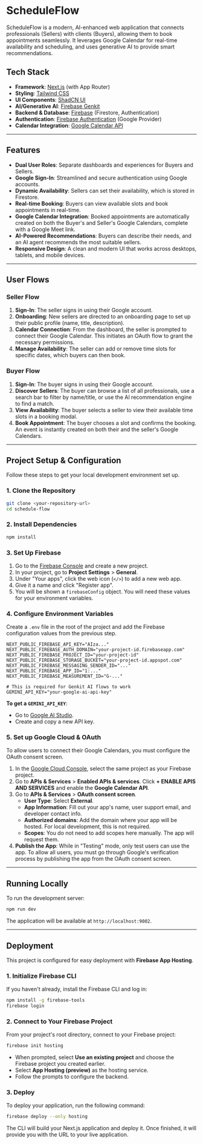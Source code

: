 # ScheduleFlow

ScheduleFlow is a modern, AI-enhanced web application that connects professionals (Sellers) with clients (Buyers), allowing them to book appointments seamlessly. It leverages Google Calendar for real-time availability and scheduling, and uses generative AI to provide smart recommendations.

## Tech Stack

- **Framework**: [Next.js](https://nextjs.org/) (with App Router)
- **Styling**: [Tailwind CSS](https://tailwindcss.com/)
- **UI Components**: [ShadCN UI](https://ui.shadcn.com/)
- **AI/Generative AI**: [Firebase Genkit](https://firebase.google.com/docs/genkit)
- **Backend & Database**: [Firebase](https://firebase.google.com/) (Firestore, Authentication)
- **Authentication**: [Firebase Authentication](https://firebase.google.com/docs/auth) (Google Provider)
- **Calendar Integration**: [Google Calendar API](https://developers.google.com/calendar)

---

## Features

- **Dual User Roles**: Separate dashboards and experiences for Buyers and Sellers.
- **Google Sign-In**: Streamlined and secure authentication using Google accounts.
- **Dynamic Availability**: Sellers can set their availability, which is stored in Firestore.
- **Real-time Booking**: Buyers can view available slots and book appointments in real-time.
- **Google Calendar Integration**: Booked appointments are automatically created on both the Buyer's and Seller's Google Calendars, complete with a Google Meet link.
- **AI-Powered Recommendations**: Buyers can describe their needs, and an AI agent recommends the most suitable sellers.
- **Responsive Design**: A clean and modern UI that works across desktops, tablets, and mobile devices.

---

## User Flows

### Seller Flow
1.  **Sign-In**: The seller signs in using their Google account.
2.  **Onboarding**: New sellers are directed to an onboarding page to set up their public profile (name, title, description).
3.  **Calendar Connection**: From the dashboard, the seller is prompted to connect their Google Calendar. This initiates an OAuth flow to grant the necessary permissions.
4.  **Manage Availability**: The seller can add or remove time slots for specific dates, which buyers can then book.

### Buyer Flow
1.  **Sign-In**: The buyer signs in using their Google account.
2.  **Discover Sellers**: The buyer can browse a list of all professionals, use a search bar to filter by name/title, or use the AI recommendation engine to find a match.
3.  **View Availability**: The buyer selects a seller to view their available time slots in a booking modal.
4.  **Book Appointment**: The buyer chooses a slot and confirms the booking. An event is instantly created on both their and the seller's Google Calendars.

---

## Project Setup & Configuration

Follow these steps to get your local development environment set up.

### 1. Clone the Repository

```bash
git clone <your-repository-url>
cd schedule-flow
```

### 2. Install Dependencies

```bash
npm install
```

### 3. Set Up Firebase

1.  Go to the [Firebase Console](https://console.firebase.google.com/) and create a new project.
2.  In your project, go to **Project Settings** > **General**.
3.  Under "Your apps", click the web icon (`</>`) to add a new web app.
4.  Give it a name and click "Register app".
5.  You will be shown a `firebaseConfig` object. You will need these values for your environment variables.

### 4. Configure Environment Variables

Create a `.env` file in the root of the project and add the Firebase configuration values from the previous step.

```env
NEXT_PUBLIC_FIREBASE_API_KEY="AIza..."
NEXT_PUBLIC_FIREBASE_AUTH_DOMAIN="your-project-id.firebaseapp.com"
NEXT_PUBLIC_FIREBASE_PROJECT_ID="your-project-id"
NEXT_PUBLIC_FIREBASE_STORAGE_BUCKET="your-project-id.appspot.com"
NEXT_PUBLIC_FIREBASE_MESSAGING_SENDER_ID="..."
NEXT_PUBLIC_FIREBASE_APP_ID="1:..."
NEXT_PUBLIC_FIREBASE_MEASUREMENT_ID="G-..."

# This is required for Genkit AI flows to work
GEMINI_API_KEY="your-google-ai-api-key"
```

**To get a `GEMINI_API_KEY`**:
- Go to [Google AI Studio](https://aistudio.google.com/app/apikey).
- Create and copy a new API key.

### 5. Set up Google Cloud & OAuth

To allow users to connect their Google Calendars, you must configure the OAuth consent screen.

1.  In the [Google Cloud Console](https://console.cloud.google.com/), select the same project as your Firebase project.
2.  Go to **APIs & Services** > **Enabled APIs & services**. Click **+ ENABLE APIS AND SERVICES** and enable the **Google Calendar API**.
3.  Go to **APIs & Services** > **OAuth consent screen**.
    - **User Type**: Select **External**.
    - **App Information**: Fill out your app's name, user support email, and developer contact info.
    - **Authorized domains**: Add the domain where your app will be hosted. For local development, this is not required.
    - **Scopes**: You do not need to add scopes here manually. The app will request them.
4.  **Publish the App**: While in "Testing" mode, only test users can use the app. To allow all users, you must go through Google's verification process by publishing the app from the OAuth consent screen.

---

## Running Locally

To run the development server:

```bash
npm run dev
```

The application will be available at `http://localhost:9002`.

---

## Deployment

This project is configured for easy deployment with **Firebase App Hosting**.

### 1. Initialize Firebase CLI

If you haven't already, install the Firebase CLI and log in:

```bash
npm install -g firebase-tools
firebase login
```

### 2. Connect to Your Firebase Project

From your project's root directory, connect to your Firebase project:

```bash
firebase init hosting
```

- When prompted, select **Use an existing project** and choose the Firebase project you created earlier.
- Select **App Hosting (preview)** as the hosting service.
- Follow the prompts to configure the backend.

### 3. Deploy

To deploy your application, run the following command:

```bash
firebase deploy --only hosting
```

The CLI will build your Next.js application and deploy it. Once finished, it will provide you with the URL to your live application.
